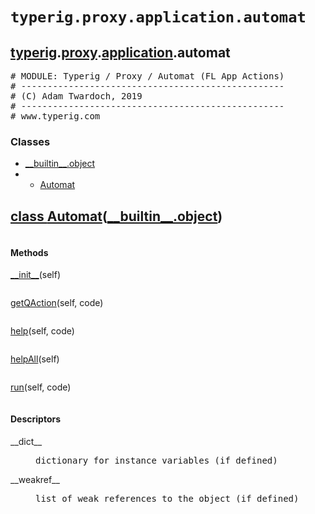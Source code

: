 

<a name="typerig.proxy.application.automat"></a>

# `typerig.proxy.application.automat`


<h2><a href="./typerig.html">typerig</a>.<a href="./typerig.proxy.html">proxy</a>.<a href="./typerig.proxy.application.html">application</a>.automat</h2> <div class="module">  <div class="docstring">

<pre class="doc" markdown="0"># MODULE: Typerig / Proxy / Automat (FL App Actions)
# --------------------------------------------------
# (C) Adam Twardoch, 2019
# --------------------------------------------------
# www.typerig.com</pre>

</div>  <div class="classes"><h3>Classes</h3><ul class="tree"><li><span class="class-name"><a href="./__builtin__.html#object">__builtin__.object</a></span></li><li><ul class="tree"><li><span class="class-name"><a href="./typerig.proxy.application.automat.html#Automat">Automat</a></span></li></ul></li></ul><dl class="classes"><dt class="class"><h2><a name="Automat" href="#Automat">class <span class="class-name">Automat</span></a>(<a href="./__builtin__.html#object">__builtin__.object</a>)</h2></dt><dd class="class"><dd>


<pre class="doc" markdown="0"></pre>


</dd><h4 class="head-methods">Methods </h4><dl class="function"><dt><a name="Automat-__init__" href="#Automat-__init__"><span class="function-name">__init__</span></a><span class="argspec">(self)</span></dt><dd>

<pre class="doc" markdown="0"></pre>

</dd></dl>
<dl class="function"><dt><a name="Automat-getQAction" href="#Automat-getQAction"><span class="function-name">getQAction</span></a><span class="argspec">(self, code)</span></dt><dd>

<pre class="doc" markdown="0"></pre>

</dd></dl>
<dl class="function"><dt><a name="Automat-help" href="#Automat-help"><span class="function-name">help</span></a><span class="argspec">(self, code)</span></dt><dd>

<pre class="doc" markdown="0"></pre>

</dd></dl>
<dl class="function"><dt><a name="Automat-helpAll" href="#Automat-helpAll"><span class="function-name">helpAll</span></a><span class="argspec">(self)</span></dt><dd>

<pre class="doc" markdown="0"></pre>

</dd></dl>
<dl class="function"><dt><a name="Automat-run" href="#Automat-run"><span class="function-name">run</span></a><span class="argspec">(self, code)</span></dt><dd>

<pre class="doc" markdown="0"></pre>

</dd></dl>

  <h4 class="head-desc">Descriptors </h4><dl class="descriptor"><dt>__dict__</dt>
<dd>

<pre class="doc" markdown="0">dictionary for instance variables (if defined)</pre>

</dd>
</dl>
<dl class="descriptor"><dt>__weakref__</dt>
<dd>

<pre class="doc" markdown="0">list of weak references to the object (if defined)</pre>

</dd>
</dl>
</dd></dl></div></div>
